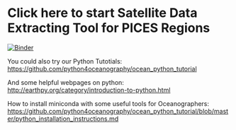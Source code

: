 
# Click here to start Satellite Data Extracting Tool for PICES Regions

[![Binder](https://binder.pangeo.io/badge_logo.svg)](https://binder.pangeo.io/v2/gh/python4oceanography/PICES-tools/master)

You could also try our Python Tutotials:
https://github.com/python4oceanography/ocean_python_tutorial

And some helpful webpages on python:
http://earthpy.org/category/introduction-to-python.html

How to install miniconda with some useful tools for Oceanographers:
https://github.com/python4oceanography/ocean_python_tutorial/blob/master/python_installation_instructions.md


